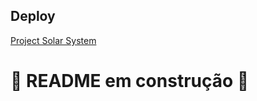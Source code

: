Deploy
------
[Project Solar System](https://mathealves.github.io/project-solar-system/)
# 🚧 README em construção 🚧
